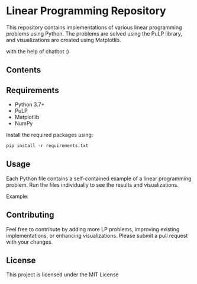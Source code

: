 # Linear Programming Repository
This repository contains implementations of various linear programming problems using Python. The problems are solved using the PuLP library, and visualizations are created using Matplotlib.

with the help of chatbot :)

## Contents

## Requirements

- Python 3.7+
- PuLP
- Matplotlib
- NumPy

Install the required packages using:
```python
pip install -r requirements.txt
```

## Usage

Each Python file contains a self-contained example of a linear programming problem. Run the files individually to see the results and visualizations.

Example:

## Contributing

Feel free to contribute by adding more LP problems, improving existing implementations, or enhancing visualizations. Please submit a pull request with your changes.

## License

This project is licensed under the MIT License
